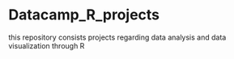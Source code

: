 # Datacamp_R_projects
this repository consists projects regarding data analysis and data visualization through R
